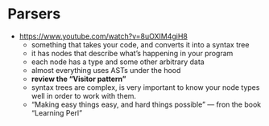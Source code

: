 # Parsers

- https://www.youtube.com/watch?v=8uOXIM4giH8
    - something that takes your code, and converts it into a syntax tree
    - it has nodes that describe what’s happening in your program
    - each node has a type and some other arbitrary data
    - almost everything uses ASTs under the hood
    - **review the “Visitor pattern”**
    - syntax trees are complex, is very important to know your node types well in order to work with them.
    - “Making easy things easy, and hard things possible” —  fron the book “Learning Perl”

